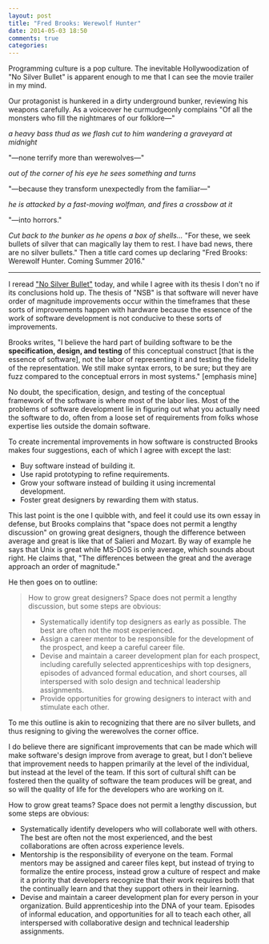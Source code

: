 ```yaml
---
layout: post
title: "Fred Brooks: Werewolf Hunter"
date: 2014-05-03 18:50
comments: true
categories:
---
```

Programming culture is a pop culture. The inevitable Hollywoodization of "No Silver Bullet" is apparent enough to me that I can see the movie trailer in my mind.

Our protagonist is hunkered in a dirty underground bunker, reviewing his weapons carefully. As a voiceover he curmudgeonly complains "Of all the monsters who fill the nightmares of our folklore—"

_a heavy bass thud as we flash cut to him wandering a graveyard at midnight_

"—none terrify more than werewolves—"

_out of the corner of his eye he sees something and turns_

"—because they transform unexpectedly from the familiar—"

_he is attacked by a fast-moving wolfman, and fires a crossbow at it_

"—into horrors."

_Cut back to the bunker as he opens a box of shells…_ "For these, we seek bullets of silver that can magically lay them to rest. I have bad news, there are no silver bullets." Then a title card comes up declaring "Fred Brooks: Werewolf Hunter. Coming Summer 2016."

--------------------------------------------------------------------------------

I reread ["No Silver Bullet"](http://faculty.salisbury.edu/~xswang/Research/Papers/SERelated/no-silver-bullet.pdf) today, and while I agree with its thesis I don't no if its conclusions hold up. The thesis of "NSB" is that software will never have order of magnitude improvements occur within the timeframes that these sorts of improvements happen with hardware because the essence of the work of software development is not conducive to these sorts of improvements.

Brooks writes, "I believe the hard part of building software to be the **specification, design, and testing** of this conceptual construct [that is the essence of software], not the labor of representing it and testing the fidelity of the representation. We still make syntax errors, to be sure; but they are fuzz compared to the conceptual errors in most systems." [emphasis mine]

No doubt, the specification, design, and testing of the conceptual framework of the software is where most of the labor lies. Most of the problems of software development lie in figuring out what you actually need the software to do, often from a loose set of requirements from folks whose expertise lies outside the domain software.

To create incremental improvements in how software is constructed Brooks makes four suggestions, each of which I agree with except the last:

- Buy software instead of building it.
- Use rapid prototyping to refine requirements.
- Grow your software instead of building it using incremental development.
- Foster great designers by rewarding them with status.

This last point is the one I quibble with, and feel it could use its own essay in defense, but Brooks complains that "space does not permit a lengthy discussion" on growing great designers, though the difference between average and great is like that of Salieri and Mozart. By way of example he says that Unix is great while MS-DOS is only average, which sounds about right. He claims that, "The differences between the great and the average approach an order of magnitude."

He then goes on to outline:

> How to grow great designers? Space does not permit a lengthy discussion, but some steps are obvious:
>
> - Systematically identify top designers as early as possible. The best are often not the most experienced.
> - Assign a career mentor to be responsible for the development of the prospect, and keep a careful career file.
> - Devise and maintain a career development plan for each prospect, including carefully selected apprenticeships with top designers, episodes of advanced formal education, and short courses, all interspersed with solo design and technical leadership assignments.
> - Provide opportunities for growing designers to interact with and stimulate each other.

To me this outline is akin to recognizing that there are no silver bullets, and thus resigning to giving the werewolves the corner office.

I do believe there are significant improvements that can be made which will make software's design improve from average to great, but I don't believe that improvement needs to happen primarily at the level of the individual, but instead at the level of the team. If this sort of cultural shift can be fostered then the quality of software the team produces will be great, and so will the quality of life for the developers who are working on it.

How to grow great teams? Space does not permit a lengthy discussion, but some steps are obvious:

- Systematically identify developers who will collaborate well with others. The best are often not the most experienced, and the best collaborations are often across experience levels.
- Mentorship is the responsibility of everyone on the team. Formal mentors may be assigned and career files kept, but instead of trying to formalize the entire process, instead grow a culture of respect and make it a priority that developers recognize that their work requires both that the continually learn and that they support others in their learning.
- Devise and maintain a career development plan for every person in your organization. Build apprenticeship into the DNA of your team. Episodes of informal education, and opportunities for all to teach each other, all interspersed with collaborative design and technical leadership assignments.
